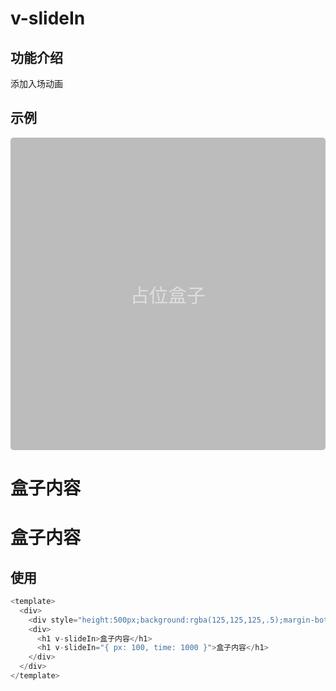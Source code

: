 # v-slideIn

## 功能介绍

添加入场动画

## 示例

<div style="height:500px;background:rgba(125,125,125,.5);margin-bottom:10px;display:flex;justify-content:center;align-items:center;border-radius:5px;color: rgba(255,255,255,.5);font-size:30px;" >占位盒子</div>
<div
  :style="{
    display: 'flex',
    gap: '20px',
  }">
  <h1 v-slideIn>盒子内容</h1>
  <h1 v-slideIn="{ px: 100, time: 1000 }">盒子内容</h1>
</div>

## 使用

```typescript {}
<template>
  <div>
    <div style="height:500px;background:rgba(125,125,125,.5);margin-bottom:10px;display:flex;justify-content:center;align-items:center;border-radius:5px;color: rgba(255,255,255,.5);font-size:30px;" >占位盒子</div>
    <div>
      <h1 v-slideIn>盒子内容</h1>
      <h1 v-slideIn="{ px: 100, time: 1000 }">盒子内容</h1>
    </div>
  </div>
</template>
```
